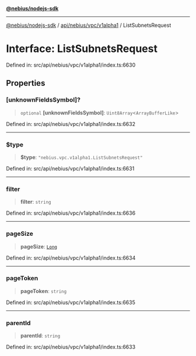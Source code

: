 [**@nebius/nodejs-sdk**](../../../../../README.md)

***

[@nebius/nodejs-sdk](../../../../../README.md) / [api/nebius/vpc/v1alpha1](../README.md) / ListSubnetsRequest

# Interface: ListSubnetsRequest

Defined in: src/api/nebius/vpc/v1alpha1/index.ts:6630

## Properties

### \[unknownFieldsSymbol\]?

> `optional` **\[unknownFieldsSymbol\]**: `Uint8Array`\<`ArrayBufferLike`\>

Defined in: src/api/nebius/vpc/v1alpha1/index.ts:6632

***

### $type

> **$type**: `"nebius.vpc.v1alpha1.ListSubnetsRequest"`

Defined in: src/api/nebius/vpc/v1alpha1/index.ts:6631

***

### filter

> **filter**: `string`

Defined in: src/api/nebius/vpc/v1alpha1/index.ts:6636

***

### pageSize

> **pageSize**: [`Long`](../../../../../runtime/protos/core/classes/Long.md)

Defined in: src/api/nebius/vpc/v1alpha1/index.ts:6634

***

### pageToken

> **pageToken**: `string`

Defined in: src/api/nebius/vpc/v1alpha1/index.ts:6635

***

### parentId

> **parentId**: `string`

Defined in: src/api/nebius/vpc/v1alpha1/index.ts:6633
